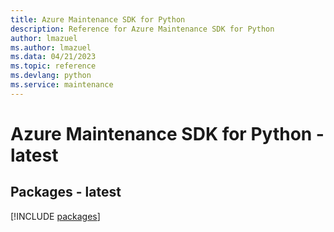 ```yaml
---
title: Azure Maintenance SDK for Python
description: Reference for Azure Maintenance SDK for Python
author: lmazuel
ms.author: lmazuel
ms.data: 04/21/2023
ms.topic: reference
ms.devlang: python
ms.service: maintenance
---
```

# Azure Maintenance SDK for Python - latest
## Packages - latest
[!INCLUDE [packages](maintenance-index.md)]